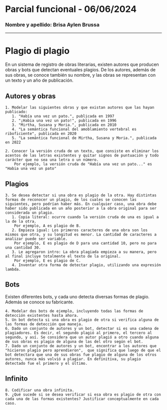 # Parcial funcional - 06/06/2024
### Nombre y apellido: Brisa Aylen Brussa


***

# Plagio di plagio
En un sistema de registro de obras literarias, existen autores que producen obras y bots que detectan eventuales plagios.
De los autores, además de sus obras, se conoce también su nombre, y las obras se representan con un texto y un año de publicación.

## Autores y obras
    1. Modelar las siguientes obras y que existan autores que las hayan publicado:
       1. "Había una vez un pato.", publicada en 1997
       2. "¡Habia una vez un pato!", publicada en 1996
       3. "Mirtha, Susana y Moria.", publicada en 2010
       4. "La semántica funcional del amoblamiento vertebral es riboficiente", publicada en 2020
       5. "La semántica funcional de Mirtha, Susana y Moria.", publicada en 2022
       
    2. Conocer la versión cruda de un texto, que consiste en eliminar los acentos de las letras existentes y quitar signos de puntuación y todo carácter que no sea una letra o un número. 
        Por ejemplo, la versión cruda de "Había una vez un pato..." es "Habia una vez un pato"

## Plagios
    3. Se desea detectar si una obra es plagio de la otra. Hay distintas formas de reconocer un plagio, de los cuales se conocen las siguientes, pero podrían haber más. En cualquier caso, una obra debe haber sido publicada en un año posterior a la obra original para ser considerada un plagio. 
       1. Copia literal: ocurre cuando la versión cruda de una es igual a la de la otra. 
        Por ejemplo, A es plagio de B.
       2. Empieza igual: Los primeros caracteres de una obra son los mismos que otra, y su longitud es menor. La cantidad de caracteres a analizar puede ser variable. 
        Por ejemplo, E es plagio de D para una cantidad 10, pero no para una cantidad 30.
       3. Le agregaron intro: La obra plagiada empieza a su manera, pero al final incluye totalmente el texto de la original. 
        Por ejemplo, E es plagio de C.
       4. Inventar otra forma de detectar plagio, utilizando una expresión lambda.
   
## Bots
Existen diferentes bots, y cada uno detecta diversas formas de plagio. Además se conoce su fabricante.

    4. Modelar dos bots de ejemplo, incluyendo todas las formas de detección existentes hasta ahora.
    5. Un bot detecta si una obra es plagio de otra si verifica alguna de las formas de detección que maneja.
    6. Dado un conjunto de autores y un bot, detectar si es una cadena de plagiadores. Es decir, el segundo plagió al primero, el tercero al segundo, y así. Se considera que un autor plagió a otro cuando alguna de sus obras es plagio de alguna de las del otro según el bot.
    7. Dado un conjunto de autores y un bot, encontrar a los autores que  "hicieron plagio pero aprendieron",  que significa que luego de que el bot detectara que una de sus obras fue plagio de alguna de los otros autores, nunca más volvió a plagiar. En definitiva, su plagio detectado fue el primero y el último.

## Infinito
    8. Codificar una obra infinita.
    9. ¿Qué sucede si se desea verificar si esa obra es plagio de otra con cada una de las formas existentes? Justificar conceptualmente en cada caso.
